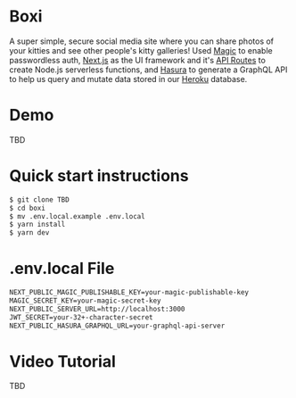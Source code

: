 # Boxi
A super simple, secure social media site where you can share photos of your kitties and see other people's kitty galleries! Used [Magic](https://magic.link/) to enable passwordless auth, [Next.js](https://nextjs.org/) as the UI framework and it's [API Routes](https://nextjs.org/docs/api-routes/introduction) to create Node.js serverless functions, and [Hasura](https://hasura.io/) to generate a GraphQL API to help us query and mutate data stored in our [Heroku](https://dashboard.heroku.com/login) database.

# Demo
TBD

# Quick start instructions
```txt
$ git clone TBD
$ cd boxi
$ mv .env.local.example .env.local
$ yarn install
$ yarn dev
```

# .env.local File
```txt
NEXT_PUBLIC_MAGIC_PUBLISHABLE_KEY=your-magic-publishable-key
MAGIC_SECRET_KEY=your-magic-secret-key
NEXT_PUBLIC_SERVER_URL=http://localhost:3000
JWT_SECRET=your-32+-character-secret
NEXT_PUBLIC_HASURA_GRAPHQL_URL=your-graphql-api-server
```

# Video Tutorial
TBD
